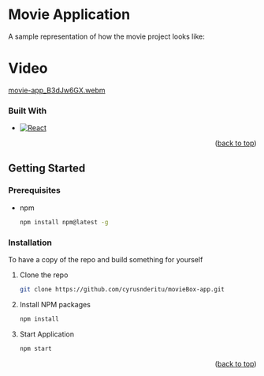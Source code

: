 # Movie Application
A sample representation of how the movie project looks like: 

# Video
[movie-app_B3dJw6GX.webm](https://github.com/cyrusnderitu/movieBox-app/assets/65945935/458f4be5-faa1-4354-ba30-f3f8abc5ea5d)


### Built With
* [![React][React.js]][React-url]

<p align="right">(<a href="#readme-top">back to top</a>)</p>

<!-- GETTING STARTED -->
## Getting Started

### Prerequisites

* npm
  ```sh
  npm install npm@latest -g
  ```

### Installation
To have a copy of the repo and build something for yourself

1. Clone the repo
   ```sh
   git clone https://github.com/cyrusnderitu/movieBox-app.git
   ```
2. Install NPM packages
   ```sh
   npm install
   ```
3. Start Application
   ```sh
   npm start
   ```

<p align="right">(<a href="#readme-top">back to top</a>)</p>


[React.js]: https://img.shields.io/badge/React-20232A?style=for-the-badge&logo=react&logoColor=61DAFB
[React-url]: https://reactjs.org/
